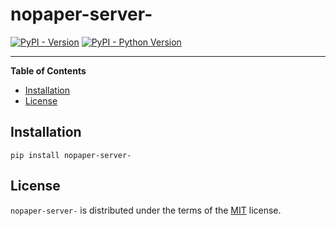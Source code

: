 # nopaper-server-

[![PyPI - Version](https://img.shields.io/pypi/v/nopaper-server-.svg)](https://pypi.org/project/nopaper-server-)
[![PyPI - Python Version](https://img.shields.io/pypi/pyversions/nopaper-server-.svg)](https://pypi.org/project/nopaper-server-)

-----

**Table of Contents**

- [Installation](#installation)
- [License](#license)

## Installation

```console
pip install nopaper-server-
```

## License

`nopaper-server-` is distributed under the terms of the [MIT](https://spdx.org/licenses/MIT.html) license.
